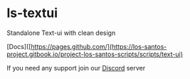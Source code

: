 # ls-textui
 Standalone Text-ui with clean design

[Docs]([https://pages.github.com/](https://los-santos-project.gitbook.io/project-los-santos-scripts/scripts/text-ui)

If you need any support join our [Discord](https://discord.gg/7JqawbtWSA) server
